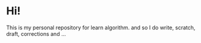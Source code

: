 <h1>Hi!</h1>
<span>This is my personal repository for learn algorithm. and so I do write, scratch,
draft, corrections and ... </span>